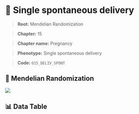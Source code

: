 # 🧪 Single spontaneous delivery

> **Root:** Mendelian Randomization

> **Chapter:** 15  

> **Chapter name:** Pregnancy

> **Phenotype:** Single spontaneous delivery  

> **Code:** `O15_DELIV_SPONT`

## 🧬 Mendelian Randomization  

<img src="/MR/Figures/Forward/O15_DELIV_SPONT.png"/>

## 📊 Data Table

<CsvTableMRF src="/MR/Data/Forward/O15_DELIV_SPONT.csv"/>
